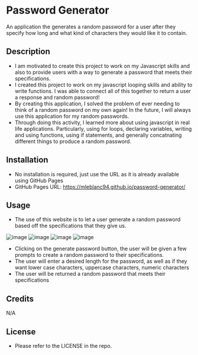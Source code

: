 # Password Generator
An application the generates a random password for a user after they specify how long and what kind of characters they would like it to contain.

## Description

- I am motivated to create this project to work on my Javascript skills and also to provide users with a way to generate a password that meets their specifications.
- I created this project to work on my javascript looping skills and ability to write functions. I was able to connect all of this together to return a user a response and random password!
- By creating this application, I solved the problem of ever needing to think of a random password on my own again! In the future, I will always use this application for my random passwords.
- Through doing this activity, I learned more about using javascript in real life applications. Particularly, using for loops, declaring variables, writing and using functions, using if statements, and generally concatnating different things to produce a random password.


## Installation

- No installation is required, just use the URL as it is already available using GitHub Pages
- GitHub Pages URL: https://mleblanc94.github.io/password-generator/


## Usage

- The use of this website is to let a user generate a random password based off the specifications that they give us.

![image](https://github.com/mleblanc94/password-generator/assets/60248680/ba2dfc94-89f0-49be-808d-fb7fa7fd33b5)
![image](https://github.com/mleblanc94/password-generator/assets/60248680/e522c639-b3fb-4ae1-a958-2b95495d47a3)
![image](https://github.com/mleblanc94/password-generator/assets/60248680/0cd876db-bcd1-4c2b-aad1-0a0f19666a94)
![image](https://github.com/mleblanc94/password-generator/assets/60248680/d0458da5-bd0f-4fa8-92a4-985b46a4de13)

- Clicking on the generate password button, the user will be given a few prompts to create a random password to their specifications.
- The user will enter a desired length for the password, as well as if they want lower case characters, uppercase characters, numeric characters
- The user will be returned a random password that meets their specifications


## Credits

N/A

## License

- Please refer to the LICENSE in the repo.